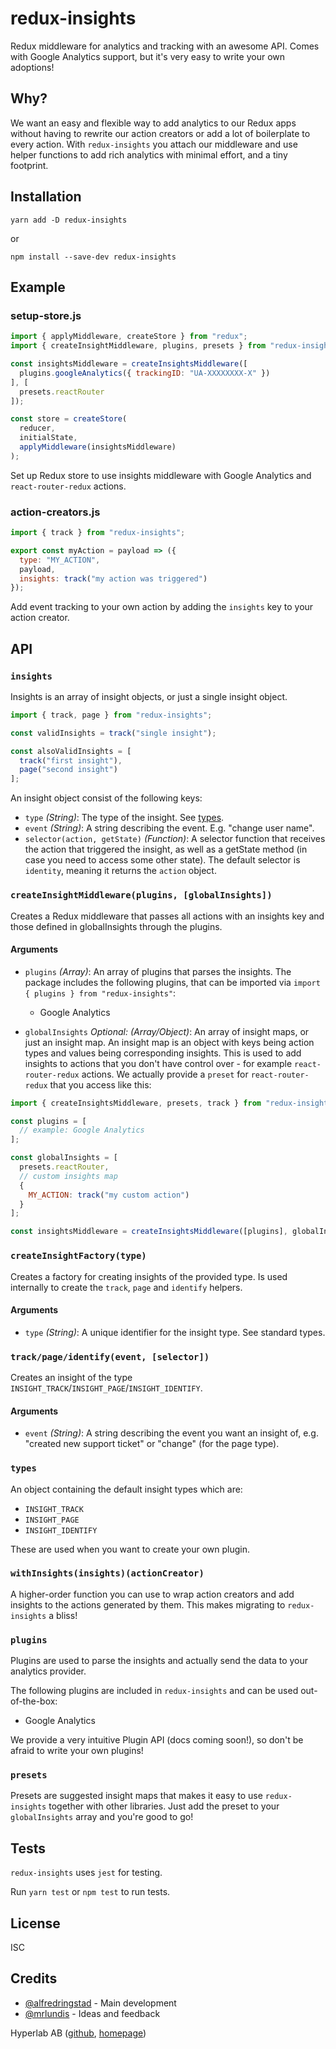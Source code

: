 # redux-insights
Redux middleware for analytics and tracking with an awesome API. Comes with
Google Analytics support, but it's very easy to write your own adoptions!

## Why?
We want an easy and flexible way to add analytics to our Redux apps without
having to rewrite our action creators or add a lot of boilerplate to every
action. With `redux-insights` you attach our middleware and use helper functions
to add rich analytics with minimal effort, and a tiny footprint.

## Installation
`yarn add -D redux-insights`

or

`npm install --save-dev redux-insights`

## Example

### setup-store.js

```javascript
import { applyMiddleware, createStore } from "redux";
import { createInsightMiddleware, plugins, presets } from "redux-insights";

const insightsMiddleware = createInsightsMiddleware([
  plugins.googleAnalytics({ trackingID: "UA-XXXXXXXX-X" })
], [
  presets.reactRouter
]);

const store = createStore(
  reducer,
  initialState,
  applyMiddleware(insightsMiddleware)
);
```
Set up Redux store to use insights middleware with Google Analytics and
`react-router-redux` actions.

### action-creators.js

```javascript
import { track } from "redux-insights";

export const myAction = payload => ({
  type: "MY_ACTION",
  payload,
  insights: track("my action was triggered")
});
```
Add event tracking to your own action by adding the `insights` key to your
action creator.

## API

### `insights`
Insights is an array of insight objects, or just a single insight object.

```javascript
import { track, page } from "redux-insights";

const validInsights = track("single insight");

const alsoValidInsights = [
  track("first insight"),
  page("second insight")
];
```

An insight object consist of the following keys:
* `type` *(String)*: The type of the insight. See [types](#types).
* `event` *(String)*: A string describing the event. E.g. "change user name".
* `selector(action, getState)` *(Function)*: A selector function that receives
the action that triggered the insight, as well as a getState method (in case
you need to access some other state). The default selector is `identity`,
meaning it returns the `action` object.

### `createInsightMiddleware(plugins, [globalInsights])`
Creates a Redux middleware that passes all actions with an insights key and
those defined in globalInsights through the plugins.

#### Arguments
* `plugins` *(Array)*: An array of plugins that parses the insights. The package
includes the following plugins, that can be imported via `import { plugins } from "redux-insights"`:
  * Google Analytics

* `globalInsights` *Optional: (Array/Object)*: An array of insight maps, or just an insight
map. An insight map is an object with keys being action types and values being
corresponding insights. This is used to add insights to actions that you don't
have control over - for example `react-router-redux` actions. We actually
provide a `preset` for `react-router-redux` that you access like this:

```javascript
import { createInsightsMiddleware, presets, track } from "redux-insights";

const plugins = [
  // example: Google Analytics
];

const globalInsights = [
  presets.reactRouter,
  // custom insights map
  {
    MY_ACTION: track("my custom action")
  }
];

const insightsMiddleware = createInsightsMiddleware([plugins], globalInsights);
```

### `createInsightFactory(type)`
Creates a factory for creating insights of the provided type. Is used internally
to create the `track`, `page` and `identify` helpers.

#### Arguments
* `type` *(String)*: A unique identifier for the insight type. See standard types.

### `track/page/identify(event, [selector])`
Creates an insight of the type `INSIGHT_TRACK`/`INSIGHT_PAGE`/`INSIGHT_IDENTIFY`.

#### Arguments
* `event` *(String)*: A string describing the event you want an insight of, e.g.
"created new support ticket" or "change" (for the page type).

### `types`
An object containing the default insight types which are:
* `INSIGHT_TRACK`
* `INSIGHT_PAGE`
* `INSIGHT_IDENTIFY`

These are used when you want to create your own plugin.

### `withInsights(insights)(actionCreator)`
A higher-order function you can use to wrap action creators and add insights to
the actions generated by them. This makes migrating to `redux-insights` a bliss!

### `plugins`
Plugins are used to parse the insights and actually send the data to your
analytics provider.

The following plugins are included in `redux-insights` and can be used out-of-the-box:
* Google Analytics

We provide a very intuitive Plugin API (docs coming soon!), so don't be afraid
to write your own plugins!

### `presets`
Presets are suggested insight maps that makes it easy to use `redux-insights`
together with other libraries. Just add the preset to your `globalInsights` array
and you're good to go!

## Tests
`redux-insights` uses `jest` for testing.

Run `yarn test` or `npm test` to run tests.

## License
ISC

## Credits
* [@alfredringstad](https://github.com/alfredringstad) - Main development
* [@mrlundis](https://github.com/mrlundis) - Ideas and feedback

Hyperlab AB ([github](https://github.com/hyperlab), [homepage](https://hyperlab.se))

